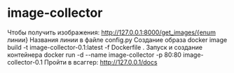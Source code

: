 # image-collector

Чтобы получить изображения: http://127.0.0.1:8000/get_images/{enum линии}
Названия линии в файле config.py
Создание образа
docker image build -t image-collector-0.1:latest -f Dockerfile .
Запуск и создание контейнера 
docker run -d --name image-collector -p 80:80 image-collector-0.1
Пройти в всаггер:
http://127.0.0.1/docs